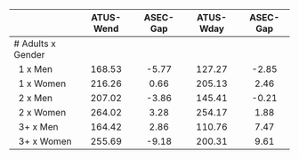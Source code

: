 
|                      |    ATUS-Wend |     ASEC-Gap |    ATUS-Wday |     ASEC-Gap |
| -------------------- | :----------: | :----------: | :----------: | :----------: |
| # Adults x Gender    |              |              |              |              |
| &nbsp;&nbsp;1 x Men  |       168.53 |        -5.77 |       127.27 |        -2.85 |
| &nbsp;&nbsp;1 x Women |       216.26 |         0.66 |       205.13 |         2.46 |
| &nbsp;&nbsp;2 x Men  |       207.02 |        -3.86 |       145.41 |        -0.21 |
| &nbsp;&nbsp;2 x Women |       264.02 |         3.28 |       254.17 |         1.88 |
| &nbsp;&nbsp;3+ x Men |       164.42 |         2.86 |       110.76 |         7.47 |
| &nbsp;&nbsp;3+ x Women |       255.69 |        -9.18 |       200.31 |         9.61 |

